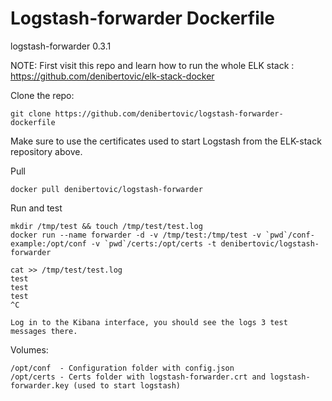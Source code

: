 # Logstash-forwarder Dockerfile

logstash-forwarder 0.3.1

NOTE: First visit this repo and learn how to run the whole ELK stack : https://github.com/denibertovic/elk-stack-docker

Clone the repo:

    git clone https://github.com/denibertovic/logstash-forwarder-dockerfile

Make sure to use the certificates used to start Logstash from the ELK-stack repository above.

Pull

    docker pull denibertovic/logstash-forwarder

Run and test

    mkdir /tmp/test && touch /tmp/test/test.log
    docker run --name forwarder -d -v /tmp/test:/tmp/test -v `pwd`/conf-example:/opt/conf -v `pwd`/certs:/opt/certs -t denibertovic/logstash-forwarder

    cat >> /tmp/test/test.log
    test
    test
    test
    ^C

    Log in to the Kibana interface, you should see the logs 3 test messages there.

Volumes:

    /opt/conf  - Configuration folder with config.json
    /opt/certs - Certs folder with logstash-forwarder.crt and logstash-forwarder.key (used to start logstash)

